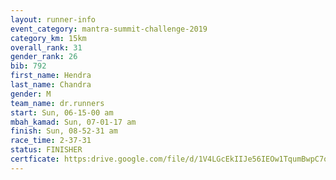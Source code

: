 ```yaml
---
layout: runner-info 
event_category: mantra-summit-challenge-2019 
category_km: 15km 
overall_rank: 31
gender_rank: 26
bib: 792
first_name: Hendra
last_name: Chandra
gender: M
team_name: dr.runners
start: Sun, 06-15-00 am
mbah_kamad: Sun, 07-01-17 am
finish: Sun, 08-52-31 am
race_time: 2-37-31
status: FINISHER
certficate: https:drive.google.com/file/d/1V4LGcEkIIJe56IEOw1TqumBwpC7qZv5l/view?usp=sharing
---
```

